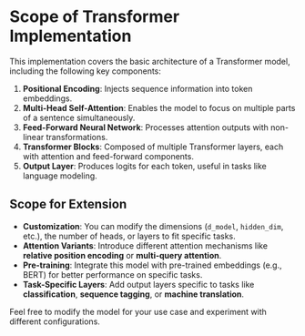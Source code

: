# Scope of Transformer Implementation

This implementation covers the basic architecture of a Transformer model, including the following key components:

1. **Positional Encoding**: Injects sequence information into token embeddings.
2. **Multi-Head Self-Attention**: Enables the model to focus on multiple parts of a sentence simultaneously.
3. **Feed-Forward Neural Network**: Processes attention outputs with non-linear transformations.
4. **Transformer Blocks**: Composed of multiple Transformer layers, each with attention and feed-forward components.
5. **Output Layer**: Produces logits for each token, useful in tasks like language modeling.

## Scope for Extension

- **Customization**: You can modify the dimensions (`d_model`, `hidden_dim`, etc.), the number of heads, or layers to fit specific tasks.
- **Attention Variants**: Introduce different attention mechanisms like **relative position encoding** or **multi-query attention**.
- **Pre-training**: Integrate this model with pre-trained embeddings (e.g., BERT) for better performance on specific tasks.
- **Task-Specific Layers**: Add output layers specific to tasks like **classification**, **sequence tagging**, or **machine translation**.

Feel free to modify the model for your use case and experiment with different configurations.

